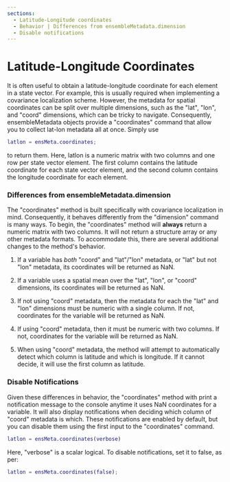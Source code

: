 ```yaml
---
sections:
  - Latitude-Longitude coordinates
  - Behavior | Differences from ensembleMetadata.dimension
  - Disable notifications
---
```


# Latitude-Longitude Coordinates

It is often useful to obtain a latitude-longitude coordinate for each element in a state vector. For example, this is usually required when implementing a covariance localization scheme. However, the metadata for spatial coordinates can be split over multiple dimensions, such as the "lat", "lon", and "coord" dimensions, which can be tricky to navigate. Consequently, ensembleMetadata objects provide a "coordinates" command that allow you to collect lat-lon metadata all at once. Simply use
```matlab
latlon = ensMeta.coordinates;
```
to return them. Here, latlon is a numeric matrix with two columns and one row per state vector element. The first column contains the latitude coordinate for each state vector element, and the second column contains the longitude coordinate for each element.

### Differences from ensembleMetadata.dimension

The "coordinates" method is built specifically with covariance localization in mind. Consequently, it behaves differently from the "dimension" command is many ways. To begin, the "coordinates" method will **always** return a numeric matrix with two columns. It will not return a structure array or any other metadata formats. To accommodate this, there are several additional changes to the method's behavior.

1. If a variable has *both* "coord" and "lat"/"lon" metadata, or "lat" but not "lon" metadata, its coordinates will be returned as NaN.

2. If a variable uses a spatial mean over the "lat", "lon", or "coord" dimensions, its coordinates will be returned as NaN.

3. If not using  "coord" metadata, then the metadata for each the "lat" and "lon" dimensions must be numeric with a single column. If not, coordinates for the variable will be returned as NaN.

4. If using "coord" metadata, then it must be numeric with two columns. If not, coordinates for the variable will be returned as NaN.

5. When using "coord" metadata, the method will attempt to automatically detect which column is latitude and which is longitude. If it cannot decide, it will use the first column as latitude.

### Disable Notifications

Given these differences in behavior, the "coordinates" method with print a notification message to the console anytime it uses NaN coordinates for a variable. It will also display notifications when deciding which column of "coord" metadata is which. These notifications are enabled by default, but you can disable them using the first input to the "coordinates" command.
```matlab
latlon = ensMeta.coordinates(verbose)
```
Here, "verbose" is a scalar logical. To disable notifications, set it to false, as per:
```matlab
latlon = ensMeta.coordinates(false);
```
